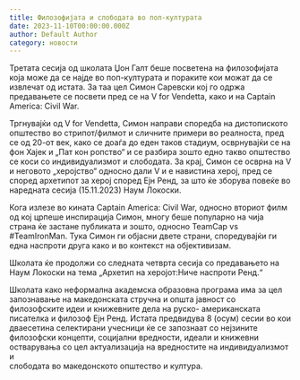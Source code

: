 ```yaml
---
title: Филозофијата и слободата во поп-културата
date: 2023-11-10T00:00:00.000Z
author: Default Author
category: новости
---
```


Третата сесија од школата Џон Галт беше посветена на филозофијата која може да се најде во поп-културата и пораките кои можат да се извлечат од истата. За таа цел Симон Саревски кој го одржа предавањете се посвети пред се на V for Vendetta, како и на Captain America: Civil War.

Тргнувајќи од V for Vendetta, Симон направи споредба на дистопиското општество во стрипот/филмот и сличните примери во реалноста, пред се од 20-от век, како се доаѓа до еден таков стадиум, осврнувајќи се на фон Хајек и „Пат кон ропство“ и се разбира зошто едно такво општество се коси со индивидуализмот и слободата. За крај, Симон се осврна на V и неговото „херојство“ односно дали V и е навистина херој, пред се според архетипот за херој според Ејн Ренд, за што ќе зборува повеќе во наредната сесија (15.11.2023) Наум Локоски.

Кога излезе во кината Captain America: Civil War, односно вториот филм од кој црпеше инспирација Симон, многу беше популарно на чија страна ќе застане публиката и зошто, односно TeamCap vs #TeamIronMan. Тука Симон ги објасни двете страни, споредувајќи ги една наспроти друга како и во контекст на објективизам.

Школата ќе продолжи со следната четврта сесија со предавањето на Наум Локоски на тема „Архетип на херојот:Ниче наспроти Ренд.“

Школата како неформална академска образовна програма има за цел запознавање на македонската стручна и општа јавност со филозофските идеи и книжевните дела на руско- американската писателка и филозоф Eјн Ренд. Истата предвидува 8 (осум) сесии во кои дваесетина селектирани учесници ќе се запознаат со нејзините филозофски концепти, социјални вредности, идеали и книжевни остварувања со цел актуализација на вредностите на индивидуализмот и  
слободата во македонското општество и култура.

